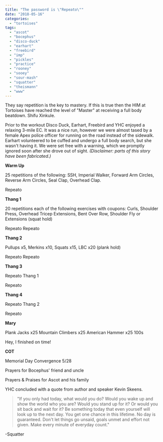 ```yaml
---
title: "The password is \"Repeato\""
date: "2018-05-16"
categories: 
  - "tortoises"
tags: 
  - "ascot"
  - "bocephus"
  - "disco-duck"
  - "earhart"
  - "freebird"
  - "imp"
  - "pickles"
  - "practice"
  - "rooney"
  - "sooey"
  - "sour-mash"
  - "squatter"
  - "theismann"
  - "www"
---
```


They say repetition is the key to mastery. If this is true then the HIM at Tortoises have reached the level of "Master" at receiving a full body beatdown. Shifu Xinkule.

Prior to the workout Disco Duck, Earhart, Freebird and YHC enjoyed a relaxing 3-mile EC. It was a nice run, however we were almost tased by a female Apex police officer for running on the road instead of the sidewalk. Earhart volunteered to be cuffed and undergo a full body search, but she wasn't having it. We were set free with a warning, which we promptly ignored soon after she drove out of sight. _(Disclaimer: parts of this story have been fabricated.)_

**Warm Up**

25 repetitions of the following: SSH, Imperial Walker, Forward Arm Circles, Reverse Arm Circles, Seal Clap, Overhead Clap.

Repeato

**Thang 1**

20 repetitions each of the following exercises with coupons: Curls, Shoulder Press, Overhead Tricep Extensions, Bent Over Row, Shoulder Fly or Extensions (squat hold)

Repeato Repeato

**Thang 2**

Pullups x5, Merkins x10, Squats x15, LBC x20 (plank hold)

Repeato Repeato

**Thang 3**

Repeato Thang 1

Repeato

**Thang 4**

Repeato Thang 2

Repeato

**Mary**

Plank Jacks x25 Mountain Climbers x25 American Hammer x25 100s

Hey, I finished on time!

**COT**

Memorial Day Convergence 5/28

Prayers for Bocephus' friend and uncle

Prayers & Praises for Ascot and his family

YHC concluded with a quote from author and speaker Kevin Skeens.

> "If you only had today, what would you do? Would you wake up and show the world who you are? Would you stand up for it? Or would you sit back and wait for it? Be something today that even yourself will look up to the next day. You get one chance in this lifetime. No day is guaranteed. Don't let things go unsaid, goals unmet and effort not given. Make every minute of everyday count."

\-Squatter
